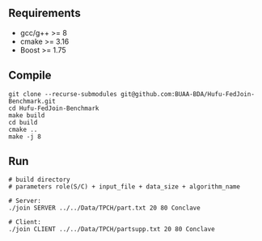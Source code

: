## Requirements

* gcc/g++ >= 8
* cmake >= 3.16
* Boost >= 1.75



## Compile

```shell
git clone --recurse-submodules git@github.com:BUAA-BDA/Hufu-FedJoin-Benchmark.git
cd Hufu-FedJoin-Benchmark
make build
cd build
cmake ..
make -j 8
```



## Run

```shell
# build directory
# parameters role(S/C) + input_file + data_size + algorithm_name

# Server:
./join SERVER ../../Data/TPCH/part.txt 20 80 Conclave

# Client:
./join CLIENT ../../Data/TPCH/partsupp.txt 20 80 Conclave
```

